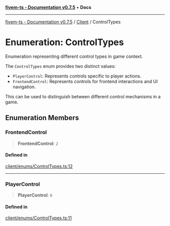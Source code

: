 [**fivem-ts - Documentation v0.7.5**](../../../README.md) • **Docs**

***

[fivem-ts - Documentation v0.7.5](../../../README.md) / [Client](../README.md) / ControlTypes

# Enumeration: ControlTypes

Enumeration representing different control types in game context.

The `ControlTypes` enum provides two distinct values:
- `PlayerControl`: Represents controls specific to player actions.
- `FrontendControl`: Represents controls for frontend interactions and UI navigation.

This can be used to distinguish between different control mechanisms in a game.

## Enumeration Members

### FrontendControl

> **FrontendControl**: `2`

#### Defined in

[client/enums/ControlTypes.ts:12](https://github.com/Purpose-Dev/fivem-ts/blob/main/src/client/enums/ControlTypes.ts#L12)

***

### PlayerControl

> **PlayerControl**: `0`

#### Defined in

[client/enums/ControlTypes.ts:11](https://github.com/Purpose-Dev/fivem-ts/blob/main/src/client/enums/ControlTypes.ts#L11)
